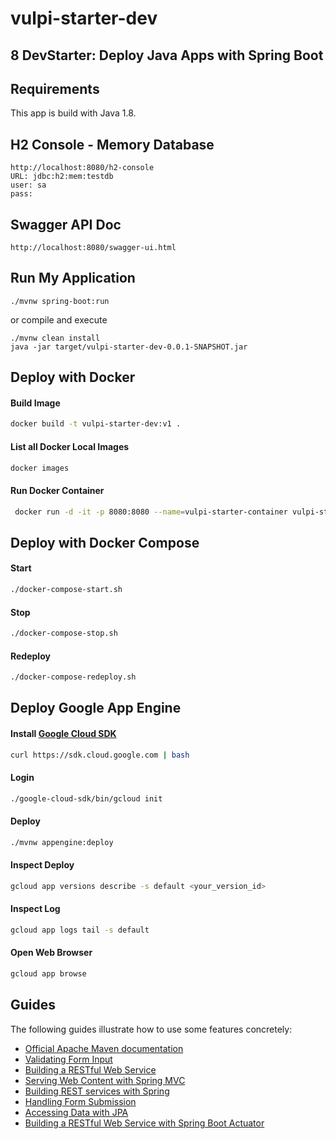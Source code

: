 # vulpi-starter-dev

## 8 DevStarter: Deploy Java Apps with Spring Boot

## Requirements
This app is build with Java 1.8.

## H2 Console - Memory Database
```
http://localhost:8080/h2-console
URL: jdbc:h2:mem:testdb
user: sa
pass:
```

## Swagger API Doc
```
http://localhost:8080/swagger-ui.html
```

## Run My Application
```
./mvnw spring-boot:run
```
or compile and execute
```
./mvnw clean install 
java -jar target/vulpi-starter-dev-0.0.1-SNAPSHOT.jar
```


## Deploy with Docker

#### Build Image
```bash
docker build -t vulpi-starter-dev:v1 .
```

#### List all Docker Local Images
```bash
docker images
```

#### Run Docker Container
```bash
 docker run -d -it -p 8080:8080 --name=vulpi-starter-container vulpi-starter-dev:v1
```

## Deploy with Docker Compose

#### Start
```bash
./docker-compose-start.sh
```

#### Stop
```bash
./docker-compose-stop.sh
```

#### Redeploy
```bash
./docker-compose-redeploy.sh
```

## Deploy Google App Engine
 
#### Install [Google Cloud SDK](https://cloud.google.com/sdk/?hl=pt-br)
```bash
curl https://sdk.cloud.google.com | bash
``` 

#### Login 
```bash
./google-cloud-sdk/bin/gcloud init
``` 
 
#### Deploy

```bash
./mvnw appengine:deploy
```

#### Inspect Deploy

```bash
gcloud app versions describe -s default <your_version_id>
```

#### Inspect Log

```bash
gcloud app logs tail -s default
```

#### Open Web Browser

```bash
gcloud app browse
```


## Guides
The following guides illustrate how to use some features concretely:

* [Official Apache Maven documentation](https://maven.apache.org/guides/index.html)
* [Validating Form Input](https://spring.io/guides/gs/validating-form-input/)
* [Building a RESTful Web Service](https://spring.io/guides/gs/rest-service/)
* [Serving Web Content with Spring MVC](https://spring.io/guides/gs/serving-web-content/)
* [Building REST services with Spring](https://spring.io/guides/tutorials/bookmarks/)
* [Handling Form Submission](https://spring.io/guides/gs/handling-form-submission/)
* [Accessing Data with JPA](https://spring.io/guides/gs/accessing-data-jpa/)
* [Building a RESTful Web Service with Spring Boot Actuator](https://spring.io/guides/gs/actuator-service/)
